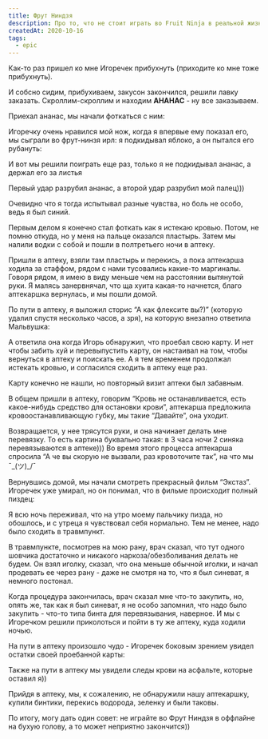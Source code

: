 ```yaml
---
title: Фрут Ниндзя
description: Про то, что не стоит играть во Fruit Ninja в реальной жизни по пьяне
createdAt: 2020-10-16
tags:
  - epic
---
```


Как-то раз пришел ко мне Игоречек прибухнуть (приходите ко мне тоже прибухнуть).

И собсно сидим, прибухиваем, закусон закончился, решили лавку заказать. Скроллим-скроллим и находим **АНАНАС** - ну все заказываем.




Приехал ананас, мы начали фоткаться с ним:

<new-img-swiper>
  <img-slide src="/images/cool-story/fruit-ninja/pineapple.jpg" alt="Ананас, водка и мы" ></img-slide>
</new-img-swiper>

Игоречку очень нравился мой нож, когда я впервые ему показал его, мы сыграли во фрут-нинзя ирл: я подкидывал
яблоко, а он пытался его рубануть:

<new-img-swiper>
  <img-slide src="/images/cool-story/fruit-ninja/knife.jpg" alt="Примерно такой ножичек" ></img-slide>
</new-img-swiper>


И вот мы решили поиграть еще раз, только я не подкидывал ананас, а держал его за листья

<new-img-swiper>
  <img-slide src="/images/cool-story/fruit-ninja/pineapple-knife.jpg" alt="Рубанули, у меня ебало уже предвосхищает что будет дальше" ></img-slide>
</new-img-swiper>

Первый удар разрубил ананас, а второй удар разрубил мой палец)))

<new-img-swiper>
  <img-slide src="/images/cool-story/fruit-ninja/deep-cuts-1.jpg" alt="А как флексите вы?)" ></img-slide>
  <img-slide src="/images/cool-story/fruit-ninja/deep-cuts-2.jpg" alt="Пальчик на фоне поляны" ></img-slide>
</new-img-swiper>

Очевидно что я тогда испытывал разные чувства, но боль не особо, ведь я был синий.

Первым делом я конечно стал фоткать как я истекаю кровью. Потом, не помню откуда, но у меня на пальце оказался
пластырь. Затем мы налили водки с собой и пошли в полтретьего ночи в аптеку.

Пришли в аптеку, взяли там пластырь и перекись, а пока аптекарша ходила за стаффом, рядом с нами тусовались
какие-то маргиналы. Говоря рядом, я имею в виду меньше чем на расстоянии вытянутой руки. Я малясь занервнячал, что
ща хуита какая-то начнется, благо аптекаршка вернулась, и мы пошли домой.

По пути в аптеку, я выложил сторис “А как флексите вы?)” (которую удалил спустя несколько часов, а зря), на
которую внезапно ответила Мальвушка:

<new-img-swiper>
  <img-slide src="/images/cool-story/fruit-ninja/malvushk.jpg" alt="Типичный русский вечер" ></img-slide>
</new-img-swiper>

А ответила она когда Игорь обнаружил, что проебал свою карту. И нет чтобы забить хуй и перевыпустить карту, он
настаивал на том, чтобы вернуться в аптеку и поискать ее. А я тем временем продолжал истекать кровью, и согласился
сходить в аптеку еще раз.

Карту конечно не нашли, но повторный визит аптеки был забавным.

В общем пришли в аптеку, говорим “Кровь не
останавливается, есть какое-нибудь средство для остановки крови”, аптекарша предложила кровоостанавливающую губку,
мы такие “Давайте”, она уходит.

Возвращается, у нее трясутся руки, и она начинает делать мне перевязку. То есть картина буквально такая: в 3 часа
ночи 2 синяка перевязываются в аптеке))) Во время этого процесса аптекарша спросила “А че вы скорую не вызвали,
раз кровоточите так”, на что мы ¯\_(ツ)_/¯

Вернувшись домой, мы начали смотреть прекрасный фильм “Экстаз”. Игоречек уже умирал, но он понимал, что в фильме
происходит полный пиздец:

<new-img-swiper>
  <img-slide src="/images/cool-story/fruit-ninja/climax.jpg" alt="Игоречек умирает, в Экстазе тоже умирают" ></img-slide>
</new-img-swiper>


Я всю ночь переживал, что на утро моему пальчику пизда, но обошлось, и с утреца я чувствовал себя нормально.
Тем не менее, надо было сходить в травмпункт.


В травмпункте, посмотрев на мою рану, врач сказал, что тут одного шовчика достаточно и никакого
наркоза/обезболивания делать не будем. Он взял иголку, сказал, что она меньше обычной иголки, и начал продевать ее
через рану - даже не смотря на то, что я был синеват, я немного постонал.


Когда процедура закончилась, врач сказал мне что-то закупить, но, опять же, так как я был синеват, я не особо
запомнил, что надо было закупить - что-то типа бинта для перевязывания, наверное. И мы с Игоречком решили
приколоться и пойти в ту же аптеку, куда ходили ночью.

На пути в аптеку произошло чудо - Игоречек боковым зрением увидел остатки своей проебанной карты:

<new-img-swiper>
  <img-slide src="/images/cool-story/fruit-ninja/card.jpg" alt="Леджендари селфачок на след день" ></img-slide>
</new-img-swiper>


Также на пути в аптеку мы увидели следы крови на асфальте, которые оставил я))

Прийдя в аптеку, мы, к сожалению, не обнаружили нашу аптекаршку, купили бинтики, перекись водорода, зеленку и были
таковы.

По итогу, могу дать один совет: не играйте во Фрут Ниндзя в оффлайне на бухую голову, а то может неприятно
закончится))

<new-img-swiper>
  <img-slide src="/images/cool-story/fruit-ninja/seam.jpg" alt="Шовчик" ></img-slide>
</new-img-swiper>
